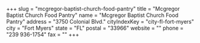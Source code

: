 +++
slug = "mcgregor-baptist-church-food-pantry"
title = "Mcgregor Baptist Church Food Pantry"
name = "Mcgregor Baptist Church Food Pantry"
address = "3750 Colonial Blvd."
cityIndexKey = "city-fl-fort-myers"
city = "Fort Myers"
state = "FL"
postal = "33966"
website = ""
phone = "239 936-1754"
fax = ""
+++
